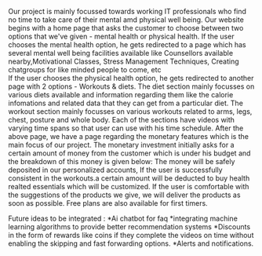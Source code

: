 Our project is mainly focussed towards working IT professionals who find no time to take care of their mental amd physical well being. Our website begins with a home page that asks the customer to choose between two options that we've given - mental health or physical health.
If the user chooses the mental health option, he gets redirected to a page which has several mental well being facilities available like Counsellors available nearby,Motivational Classes, Stress Management Techniques, Creating chatgroups for like minded people to come, etc   
If the user chooses the physical health option, he gets redirected to another page with 2 options - Workouts & diets.
The diet section mainly focusses on various diets available and information regarding them like the calorie infomations and related data that they can get from a particular diet.
The workout section mainly focusses on various workouts related to arms, legs, chest, posture and whole body.
Each of the sections have videos with varying time spans so that user can use with his time schedule.
After the above page, we have a page regarding the monetary features which is the main focus of our project.
The monetary investment initially asks for a certain amount of money from the customer which is under his budget and the breakdown of this money is given below:
The money will be safely deposited in our personalized accounts, If the user is successfully consistent in the workouts.a certain amount will be deducted to buy health realted essentials which will be customized.
If the user is comfortable with the suggestions of the products we give, we will deliver the products as soon as possible.
Free plans are also available for first timers.

Future ideas to be integrated :
*Ai chatbot for faq
*integrating machine learning algorithms to provide better recommendation systems
*Discounts in the form of rewards like coins if they complete the videos on time without enabling the skipping and fast forwarding options.
*Alerts and notifications.

